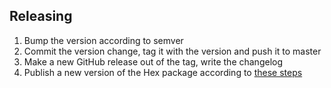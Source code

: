 ## Releasing

1. Bump the version according to semver
2. Commit the version change, tag it with the version and push it to master
3. Make a new GitHub release out of the tag, write the changelog
4. Publish a new version of the Hex package according to [these
steps](https://hex.pm/docs/publish)
